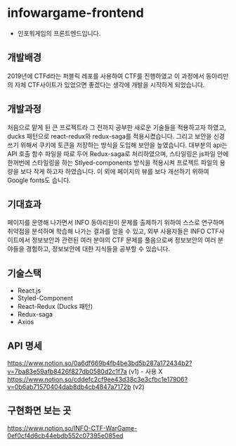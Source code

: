 # infowargame-frontend
- 인포워게임의 프론트엔드입니다. 
## 개발배경
2019년에 CTFd라는 퍼블릭 레포를 사용하여 CTF를 진행하였고 이 과정에서 동아리만의 자체 CTF사이트가 있었으면 좋겠다는 생각에 개발을 시작하게 되었습니다.
## 개발과정
처음으로 맡게 된 큰 프로젝트라 그 전까지 공부한 새로운 기술들을 적용하고자 하였고, ducks 패턴으로 react-redux와 redux-saga를 적용시켰습니다.
그리고 보안을 신경쓰기 위해서 쿠키에 토큰을 저장하는 방식을 도입해 보안을 높였습니다.
대부분의 api는 API 호출 함수 파일을 따로 두어 Redux-saga로 처리하였으며, 
스타일링은 js파일 안에 한꺼번에 스타일링을 하는 Stlyed-components 방식을 적용시켜 프로젝트 파일의 용량을 보다 작게 하고자 하였습니다. 
이 외에 페이지의 뷰를 보다 개선하기 위하여 Google fonts도 습니다. 
## 기대효과
페이지를 운영해 나가면서 INFO 동아리원이 문제를 출제하기 위하여 스스로 연구하며 취약점을 분석하며 학습해 나가는 결과를 얻을 수 있고, 
외부 사용자들은 INFO CTF사이트에서 정보보안과 관련된 여러 분야의 CTF 문제를 풀음으로써 정보보안의 여러 분야들을 경험하고, 정보보안에 대한 지식들을 공부할 수 있습니다.
## 기술스택
- React.js
- Styled-Component
- React-Redux (Ducks 패턴)
- Redux-saga
- Axios
## API 명세
https://www.notion.so/0a6df669b4fb4be3bd5b287a172434b2?v=7ba83e59afb8426f827db0580d2c1f7a (v1) - 사용 X
https://www.notion.so/cddefc2cf9ee43d38c3e3cfbc1e17906?v=0b6ab71570404dab8db4cb4847a7172b (v2)
## 구현화면 보는 곳
https://www.notion.so/INFO-CTF-WarGame-0ef0cf4d6cb44ebdb552c07395e085ed
